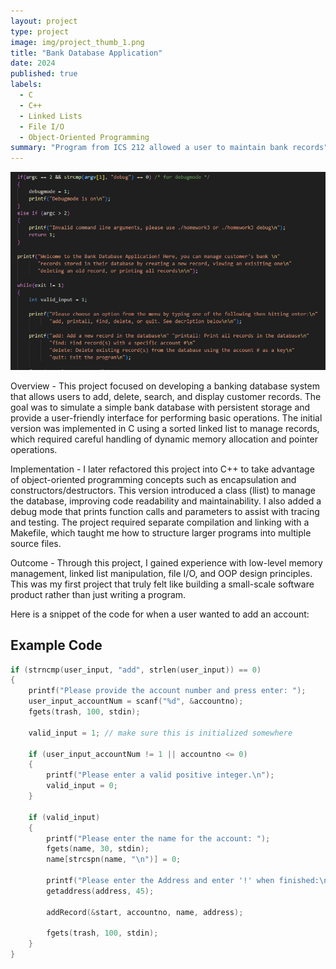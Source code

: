 ```yaml
---
layout: project
type: project
image: img/project_thumb_1.png
title: "Bank Database Application"
date: 2024
published: true
labels:
  - C
  - C++
  - Linked Lists
  - File I/O
  - Object-Oriented Programming
summary: "Program from ICS 212 allowed a user to maintain bank records"
---
```


<img class="img-fluid" src="../img/userinterface.png">

Overview -
This project focused on developing a banking database system that allows users to add, delete, search, and display customer records. The goal was to simulate a simple bank database with persistent storage and provide a user-friendly interface for performing basic operations. The initial version was implemented in C using a sorted linked list to manage records, which required careful handling of dynamic memory allocation and pointer operations.


Implementation -
I later refactored this project into C++ to take advantage of object-oriented programming concepts such as encapsulation and constructors/destructors. This version introduced a class (llist) to manage the database, improving code readability and maintainability. I also added a debug mode that prints function calls and parameters to assist with tracing and testing. The project required separate compilation and linking with a Makefile, which taught me how to structure larger programs into multiple source files.

Outcome -
Through this project, I gained experience with low-level memory management, linked list manipulation, file I/O, and OOP design principles. This was my first project that truly felt like building a small-scale software product rather than just writing a program.

Here is a snippet of the code for when a user wanted to add an account:

## Example Code

```c
if (strncmp(user_input, "add", strlen(user_input)) == 0)
{
    printf("Please provide the account number and press enter: ");
    user_input_accountNum = scanf("%d", &accountno);
    fgets(trash, 100, stdin);

    valid_input = 1; // make sure this is initialized somewhere

    if (user_input_accountNum != 1 || accountno <= 0)
    {
        printf("Please enter a valid positive integer.\n");
        valid_input = 0;
    }

    if (valid_input)
    {
        printf("Please enter the name for the account: ");
        fgets(name, 30, stdin);
        name[strcspn(name, "\n")] = 0;

        printf("Please enter the Address and enter '!' when finished:\n");
        getaddress(address, 45);

        addRecord(&start, accountno, name, address);

        fgets(trash, 100, stdin);
    }
}
```


